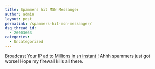 ```yaml
---
title: Spammers hit MSN Messanger
author: admin
layout: post
permalink: /spammers-hit-msn-messanger/
dsq_thread_id:
  - 26003663
categories:
  - Uncategorized
---
```

[Broadcast Your IP ad to Millions in an instant !][1] Ahhh spammers just got worse! Hope my firewall kills all these.

 [1]: http://www.ip-messenger.com/?hop=snookie.moneymkr "Broadcast Your IP ad to Millions in an instant !"